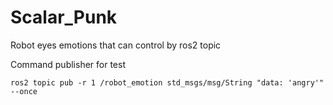 # Scalar_Punk
Robot eyes emotions that can control by ros2 topic



Command publisher for test
```
ros2 topic pub -r 1 /robot_emotion std_msgs/msg/String "data: 'angry'" --once
```